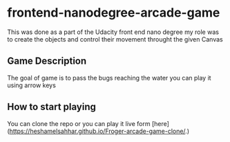 frontend-nanodegree-arcade-game
===============================

This was done as a part of the Udacity front end nano degree my role was to create the objects and control their movement throught the given Canvas 
## Game Description
The goal of game is to pass the bugs reaching the water you can play it using arrow keys 
## How to start playing
You can clone the repo or you can play it live form [here] (https://heshamelsahhar.github.io/Froger-arcade-game-clone/.)
